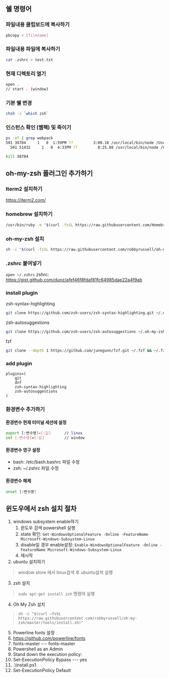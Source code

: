 ## 쉘 명령어

### 파일내용 클립보드에 복사하기
```sh
pbcopy < [filename]
```

### 파일내용 파일에 복사하기
```sh
cat .zshrc > test.txt
```

### 현재 디렉토리 열기
```sh
open .
// start . (window)
```

### 기본 쉘 변경
```sh
chsh -s `which zsh`
```

### 인스턴스 확인 (웹팩) 및 죽이기
```sh
ps -ef | grep webpack
501 38704     1   0  1:59PM ??         3:00.16 /usr/local/bin/node /Users/djlee/local/test/node_modules/.bin/webpack-dev-server --config config/v2/webpack.config.dev.js --open
  501 51432     1   0  4:33PM ??         0:25.88 /usr/local/bin/node /Users/djlee/local/test/node_modules/.bin/webpack-dev-server --config config/v2/webpack.config.dev.js --open

kill 38704
```

## oh-my-zsh 플러그인 추가하기
### Iterm2 설치하기
https://iterm2.com/

### homebrew 설치하기
```sh
/usr/bin/ruby -e "$(curl -fsSL https://raw.githubusercontent.com/Homebrew/install/master/install)"
```
### oh-my-zsh 설치
```sh
sh -c "$(curl -fsSL https://raw.githubusercontent.com/robbyrussell/oh-my-zsh/master/tools/install.sh)"

```

### .zshrc 붙여넣기
`open ~/.zshrc`
zshrc: https://gist.github.com/dunz/afef46f8fdaf81fc64985dae22a4f9ab

### install plugin
zsh-syntax-highlighting
```sh
git clone https://github.com/zsh-users/zsh-syntax-highlighting.git ~/.oh-my-zsh/custom/plugins/zsh-syntax-highlighting
```

zsh-autosuggestions
```sh
git clone https://github.com/zsh-users/zsh-autosuggestions ~/.oh-my-zsh/custom/plugins/zsh-autosuggestions
```

fzf
```sh
git clone --depth 1 https://github.com/junegunn/fzf.git ~/.fzf && ~/.fzf/install
```

### add plugin
```
plugins=(
	git
	dnf
	zsh-syntax-highlighting
	zsh-autosuggestions
)
```

### 환경변수 추가하기

#### 환경변수 현재 터미널 세션에 설정

```sh
export [:변수명]=[:값]		// linux
set [:변수명]=[:값]			// window
```

#### 환경변수 영구 설정
- bash: /etc/bash.bashrc 파일 수정
- zsh: ~/.zshrc 파일 수정

#### 환경변수 해제
```sh
unset [:변수명]
```

## 윈도우에서 zsh 설치 절차
1. windows subsystem enable하기
	1. 윈도우 검색 powershell 실행
	2. state 확인: `Get-WindowsOptionalFeature -Online -FeatureName Microsoft-Windows-Subsystem-Linux`
	3. disable일 경우 enable설정: `Enable-WindowsOptionalFeature -Online -FeatureName Microsoft-Windows-Subsystem-Linux`
	4. 재시작
2. ubuntu 설치하기
  > window store 에서 linux검색 후 ubuntu설치 실행 
3. zsh 설치
  > `sudo apt-get install zsh` 명령어 실행
4. Oh My Zsh 설치
  > `sh -c "$(curl –fsSL https://raw.githubusercontent.com/robbyrussell/oh-my-zsh/master/tools/install.sh)"`
5. Powerline fonts 설정
  1. https://github.com/powerline/fonts
  2. fonts-master --- fonts-master
  3. Powershell as an Admin
  4. Stand down the execution policy:
  5. Set-ExecutionPolicy Bypass --- yes
  6. .\install.ps1
  7. Set-ExecutionPolicy Default
